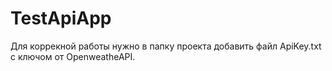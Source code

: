 # TestApiApp
Для коррекной работы нужно в папку проекта добавить файл ApiKey.txt с ключом от OpenweatheAPI.

